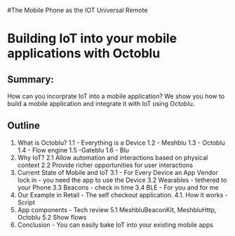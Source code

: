 #The Mobile Phone as the IOT Universal Remote
#  Building IoT into your mobile applications with Octoblu

Summary:
--------
How can you incorprate IoT into a mobile application? We show you how to build
a mobile application and integrate it with IoT using Octoblu.

## Outline
1. What is Octoblu?
  1.1 - Everything is a Device
  1.2 - Meshblu
  1.3 - Octoblu
  1.4 - Flow engine
  1.5 -Gateblu
  1.6 - Blu
2. Why IoT?
  2.1 Allow automation and interactions based on physical context
  2.2 Provide richer opportunities for user interactions
3. Current State of Mobile and IoT
  3.1 - For Every Device an App
  Vendor lock in - you need the app to use the Device
  3.2 Wearables - tethered to your Phone
  3.3 Beacons - check in time
  3.4 BLE - For you and for me
4. Our Example in Retail - The self checkout application.
  4.1. How it works - Script
5. App components - Tech review
  5.1 MeshbluBeaconKit, MeshbluHttp, Octoblu
  5.2 Show flows
6. Conclusion - You can easily bake IoT into your existing mobile apps
